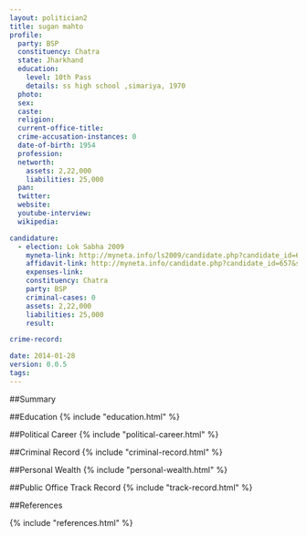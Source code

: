 ```yaml
---
layout: politician2
title: sugan mahto
profile: 
  party: BSP
  constituency: Chatra
  state: Jharkhand
  education: 
    level: 10th Pass
    details: ss high school ,simariya, 1970
  photo: 
  sex: 
  caste: 
  religion: 
  current-office-title: 
  crime-accusation-instances: 0
  date-of-birth: 1954
  profession: 
  networth: 
    assets: 2,22,000
    liabilities: 25,000
  pan: 
  twitter: 
  website: 
  youtube-interview: 
  wikipedia: 

candidature: 
  - election: Lok Sabha 2009
    myneta-link: http://myneta.info/ls2009/candidate.php?candidate_id=657
    affidavit-link: http://myneta.info/candidate.php?candidate_id=657&scan=original
    expenses-link: 
    constituency: Chatra 
    party: BSP
    criminal-cases: 0
    assets: 2,22,000
    liabilities: 25,000
    result:  

crime-record: 

date: 2014-01-28
version: 0.0.5
tags: 
---
```

##Summary


##Education
{% include "education.html" %}


##Political Career
{% include "political-career.html" %}


##Criminal Record
{% include "criminal-record.html" %}


##Personal Wealth
{% include "personal-wealth.html" %}


##Public Office Track Record
{% include "track-record.html" %}


##References


{% include "references.html" %}